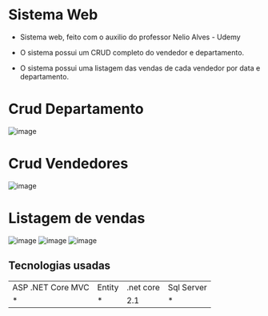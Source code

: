 # Sistema Web

+ Sistema web, feito com o auxilio do professor Nelio Alves - Udemy

+ O sistema possui um CRUD completo do vendedor e departamento.

+ O sistema possui uma listagem das vendas de cada vendedor por data e departamento.

# Crud Departamento 
![image](https://user-images.githubusercontent.com/75454584/160299598-d8c9d9ee-f37f-4d87-b250-c133a3d20d56.png)
# Crud Vendedores
![image](https://user-images.githubusercontent.com/75454584/160299612-e8c7d010-3db7-43bc-81dd-e2deff71d1c4.png)
# Listagem de vendas 
![image](https://user-images.githubusercontent.com/75454584/160299620-f351c91b-8fae-40a8-bd48-19d851b31ba9.png)
![image](https://user-images.githubusercontent.com/75454584/160299698-1037596c-96f3-4a52-a191-e6db95f98bc3.png)
![image](https://user-images.githubusercontent.com/75454584/160302502-d5b22392-7656-4de2-83ea-4e7db7ce2218.png)


## Tecnologias usadas
<table>
  <tr>
<td>ASP .NET Core MVC </td>
<td>Entity</td> 
<td>.net core</td>
<td>Sql Server</td>
   <tr>
  <td> * </td>
  <td> * </td>
  <td> 2.1 </td>
  <td> * </td>
    </tr> 
</table>

